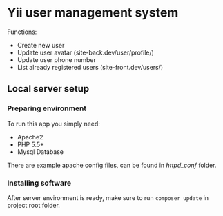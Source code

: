 Yii user management system
=====================================

Functions:
* Create new user
* Update user avatar (site-back.dev/user/profile/)
* Update user phone number
* List already registered users (site-front.dev/users/)


Local server setup
------------------------

### Preparing environment

To run this app you simply need:

* Apache2
* PHP 5.5+
* Mysql Database

There are example apache config files, can be found in _httpd_conf_ folder.

### Installing software

After server environment is ready, make sure to run ```composer update``` in project root folder.